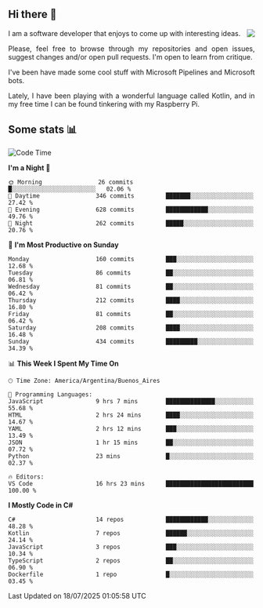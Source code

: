 ## Hi there :slightly_smiling_face:

<img src="https://github-readme-stats.vercel.app/api?username=victorgrycuk&show_icons=true&count_private=true&title_color=F7941E&icon_color=F7941E" align="right">

<p align="justify">
I am a software developer that enjoys to come up with interesting ideas.
<p/>

<p align= "justify">
Please, feel free to browse through my repositories and open issues, suggest changes and/or open pull requests. I'm open to learn from critique.
<p/>


<p align= "justify">
I've been have made some cool stuff with Microsoft Pipelines and Microsoft bots.
<p/>

<p align= "justify">
Lately, I have been playing with a wonderful language called Kotlin, and in my free time I can be found tinkering with my Raspberry Pi.
<p/>

## Some stats :bar_chart:
<!--START_SECTION:waka-->
![Code Time](http://img.shields.io/badge/Code%20Time-2%2C202%20hrs%208%20mins-blue)

**I'm a Night 🦉** 

```text
🌞 Morning                26 commits          █░░░░░░░░░░░░░░░░░░░░░░░░   02.06 % 
🌆 Daytime                346 commits         ███████░░░░░░░░░░░░░░░░░░   27.42 % 
🌃 Evening                628 commits         ████████████░░░░░░░░░░░░░   49.76 % 
🌙 Night                  262 commits         █████░░░░░░░░░░░░░░░░░░░░   20.76 % 
```
📅 **I'm Most Productive on Sunday** 

```text
Monday                   160 commits         ███░░░░░░░░░░░░░░░░░░░░░░   12.68 % 
Tuesday                  86 commits          ██░░░░░░░░░░░░░░░░░░░░░░░   06.81 % 
Wednesday                81 commits          ██░░░░░░░░░░░░░░░░░░░░░░░   06.42 % 
Thursday                 212 commits         ████░░░░░░░░░░░░░░░░░░░░░   16.80 % 
Friday                   81 commits          ██░░░░░░░░░░░░░░░░░░░░░░░   06.42 % 
Saturday                 208 commits         ████░░░░░░░░░░░░░░░░░░░░░   16.48 % 
Sunday                   434 commits         █████████░░░░░░░░░░░░░░░░   34.39 % 
```


📊 **This Week I Spent My Time On** 

```text
🕑︎ Time Zone: America/Argentina/Buenos_Aires

💬 Programming Languages: 
JavaScript               9 hrs 7 mins        ██████████████░░░░░░░░░░░   55.68 % 
HTML                     2 hrs 24 mins       ████░░░░░░░░░░░░░░░░░░░░░   14.67 % 
YAML                     2 hrs 12 mins       ███░░░░░░░░░░░░░░░░░░░░░░   13.49 % 
JSON                     1 hr 15 mins        ██░░░░░░░░░░░░░░░░░░░░░░░   07.72 % 
Python                   23 mins             █░░░░░░░░░░░░░░░░░░░░░░░░   02.37 % 

🔥 Editors: 
VS Code                  16 hrs 23 mins      █████████████████████████   100.00 % 
```

**I Mostly Code in C#** 

```text
C#                       14 repos            ████████████░░░░░░░░░░░░░   48.28 % 
Kotlin                   7 repos             ██████░░░░░░░░░░░░░░░░░░░   24.14 % 
JavaScript               3 repos             ███░░░░░░░░░░░░░░░░░░░░░░   10.34 % 
TypeScript               2 repos             ██░░░░░░░░░░░░░░░░░░░░░░░   06.90 % 
Dockerfile               1 repo              █░░░░░░░░░░░░░░░░░░░░░░░░   03.45 % 
```




 Last Updated on 18/07/2025 01:05:58 UTC
<!--END_SECTION:waka-->
